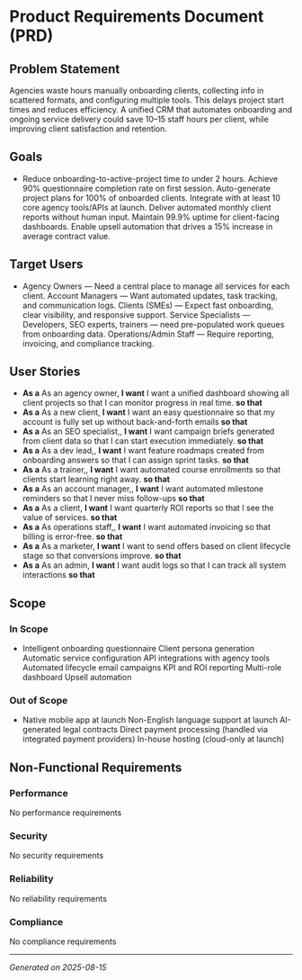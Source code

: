 # Product Requirements Document (PRD)

## Problem Statement

Agencies waste hours manually onboarding clients, collecting info in scattered formats, and configuring multiple tools. This delays project start times and reduces efficiency. A unified CRM that automates onboarding and ongoing service delivery could save 10–15 staff hours per client, while improving client satisfaction and retention.

## Goals

- Reduce onboarding-to-active-project time to under 2 hours.  Achieve 90% questionnaire completion rate on first session.  Auto-generate project plans for 100% of onboarded clients.  Integrate with at least 10 core agency tools/APIs at launch.  Deliver automated monthly client reports without human input.  Maintain 99.9% uptime for client-facing dashboards.  Enable upsell automation that drives a 15% increase in average contract value.

## Target Users

- Agency Owners — Need a central place to manage all services for each client.  Account Managers — Want automated updates, task tracking, and communication logs.  Clients (SMEs) — Expect fast onboarding, clear visibility, and responsive support.  Service Specialists — Developers, SEO experts, trainers — need pre-populated work queues from onboarding data.  Operations/Admin Staff — Require reporting, invoicing, and compliance tracking.

## User Stories

- **As a** As an agency owner, **I want** I want a unified dashboard showing all client projects so that I can monitor progress in real time. **so that** 
- **As a** As a new client, **I want** I want an easy questionnaire so that my account is fully set up without back-and-forth emails **so that** 
- **As a** As an SEO specialist,, **I want** I want campaign briefs generated from client data so that I can start execution immediately. **so that** 
- **As a** As a dev lead,, **I want** I want feature roadmaps created from onboarding answers so that I can assign sprint tasks. **so that** 
- **As a** As a trainer,, **I want** I want automated course enrollments so that clients start learning right away. **so that** 
- **As a** As an account manager,, **I want** I want automated milestone reminders so that I never miss follow-ups **so that** 
- **As a** As a client, **I want** I want quarterly ROI reports so that I see the value of services. **so that** 
- **As a** As operations staff,, **I want** I want automated invoicing so that billing is error-free. **so that** 
- **As a** As a marketer, **I want** I want to send offers based on client lifecycle stage so that conversions improve. **so that** 
- **As a** As an admin, **I want** I want audit logs so that I can track all system interactions **so that** 

## Scope

### In Scope
- Intelligent onboarding questionnaire  Client persona generation  Automatic service configuration  API integrations with agency tools  Automated lifecycle email campaigns  KPI and ROI reporting  Multi-role dashboard  Upsell automation

### Out of Scope
- Native mobile app at launch  Non-English language support at launch  AI-generated legal contracts  Direct payment processing (handled via integrated payment providers)  In-house hosting (cloud-only at launch)

## Non-Functional Requirements

### Performance
No performance requirements

### Security
No security requirements

### Reliability
No reliability requirements

### Compliance
No compliance requirements

---

*Generated on 2025-08-15*
